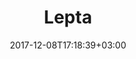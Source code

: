 ---
title: "Lepta"
date: 2017-12-08T17:18:39+03:00
tag: "type4"
info:
    one: "Automated system for volunteering activities based on the Masterchain platform"
    two: ""
    img: "/images/content/lepta-min.jpg"
about:
    title: "About"
    text: "The Lepta project was tasked to create an automated system (AS) for volunteering based on the Masterchain platform and use of tokens. Due to an increase in its transparency, the system should also multiply volunteering activities.
"
    year: ""
    client: ""
    industry: ""
goal:
    title: "QBT Tasks"
    text: "<ul><li>Craft the concept of life cycle tokens and system architecture </li>
<li>Develop and implement the Masterchain-based AS</li>
<li>Develop system interface components: administrator and agent web applications, and mobile volunteer applications for Android and iOS</li>
<li>Develop and approve documentation</li>
<li>Teach the customer’s personnel the architecture and internal logic of the AS for its subsequent support on the customer's side</li>
</ul>
"
    blocks: []
prospects:
    title: "Results"
    text: "All tasks were completed on time. The AS provides emission, circulation, and burning of MVP tokens “Lepton,” partial automation of making and executing transactions between network participants via smart contracts, as well as functioning of the crowdfunding platform. Applications are available for download in App Store and PlayMarket. The code and configuration of the development environment were posted on GitHub"
---